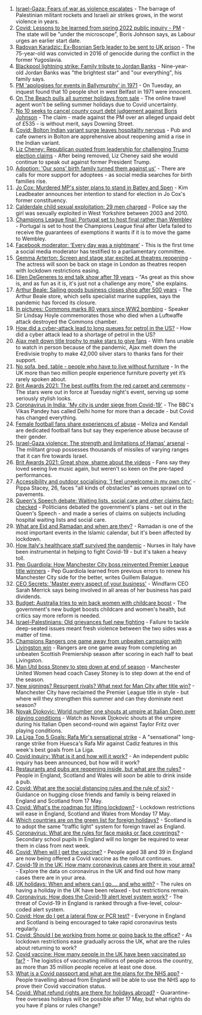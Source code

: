 1. [Israel-Gaza: Fears of war as violence escalates](https://www.bbc.co.uk/news/world-middle-east-57083595) - The barrage of Palestinian militant rockets and Israeli air strikes grows, in the worst violence in years.
2. [Covid: Lessons to be learned from spring 2022 public inquiry - PM](https://www.bbc.co.uk/news/uk-57088314) - The state will be "under the microscope", Boris Johnson says, as Labour urges an earlier start date.
3. [Radovan Karadzic: Ex-Bosnian Serb leader to be sent to UK prison](https://www.bbc.co.uk/news/uk-57090123) - The 75-year-old was convicted in 2016 of genocide during the conflict in the former Yugoslavia.
4. [Blackpool lightning strike: Family tribute to Jordan Banks](https://www.bbc.co.uk/news/uk-england-lancashire-57093289) - Nine-year-old Jordan Banks was "the brightest star" and "our everything", his family says.
5. [PM 'apologises for events in Ballymurphy' in 1971](https://www.bbc.co.uk/news/uk-northern-ireland-57093548) - On Tuesday, an inquest found that 10 people shot in west Belfast in 1971 were innocent.
6. [On The Beach pulls all summer holidays from sale](https://www.bbc.co.uk/news/business-57084732) - The online travel agent won't be selling summer holidays due to Covid uncertainty.
7. [No 10 seeks to cancel county court debt judgement against Boris Johnson](https://www.bbc.co.uk/news/uk-politics-57087274) - The claim - made against the PM over an alleged unpaid debt of £535 - is without merit, says Downing Street.
8. [Covid: Bolton Indian variant surge leaves hospitality nervous](https://www.bbc.co.uk/news/uk-england-manchester-57075618) - Pub and cafe owners in Bolton are apprehensive about reopening amid a rise in the Indian variant.
9. [Liz Cheney: Republican ousted from leadership for challenging Trump election claims](https://www.bbc.co.uk/news/world-us-canada-57090202) - After being removed, Liz Cheney said she would continue to speak out against former President Trump.
10. [Adoption: 'Our sons' birth family turned them against us'](https://www.bbc.co.uk/news/uk-57084243) - There are calls for more support for adoptees - as social media searches for birth families rise.
11. [Jo Cox: Murdered MP's sister plans to stand in Batley and Spen](https://www.bbc.co.uk/news/uk-england-leeds-57090767) - Kim Leadbeater announces her intention to stand for election in Jo Cox's former constituency.
12. [Calderdale child sexual exploitation: 29 men charged](https://www.bbc.co.uk/news/uk-england-leeds-57093267) - Police say the girl was sexually exploited in West Yorkshire between 2003 and 2010.
13. [Champions League final: Portugal set to host final rather than Wembley](https://www.bbc.co.uk/sport/football/57051804) - Portugal is set to host the Champions League final after Uefa failed to receive the guarantees of exemptions it wants if it is to move the game to Wembley.
14. [Facebook moderator: ‘Every day was a nightmare’](https://www.bbc.co.uk/news/technology-57088382) - This is the first time a social media moderator has testified to a parliamentary committee.
15. [Gemma Arterton: Screen and stage star excited at theatres reopening](https://www.bbc.co.uk/news/entertainment-arts-57093277) - The actress will soon be back on stage in London as theatres reopen with lockdown restrictions easing.
16. [Ellen DeGeneres to end talk show after 19 years](https://www.bbc.co.uk/news/entertainment-arts-57091501) - "As great as this show is, and as fun as it is, it's just not a challenge any more," she explains.
17. [Arthur Beale: Sailing goods business closes shop after 500 years](https://www.bbc.co.uk/news/uk-england-london-57085944) - The Arthur Beale store, which sells specialist marine supplies, says the pandemic has forced its closure.
18. [In pictures: Commons marks 80 years since WW2 bombing](https://www.bbc.co.uk/news/uk-politics-57088372) - Speaker Sir Lindsay Hoyle commemorates those who died when a Luftwaffe attack destroyed the Commons chamber.
19. [How did a cyber-attack lead to long queues for petrol in the US?](https://www.bbc.co.uk/news/world-us-canada-57082074) - How did a cyber attack lead to a shortage of petrol in the US?
20. [Ajax melt down title trophy to make stars to give fans](https://www.bbc.co.uk/sport/football/57086460) - With fans unable to watch in person because of the pandemic, Ajax melt down the Eredivisie trophy to make 42,000 silver stars to thanks fans for their support.
21. [No sofa, bed, table - people who have to live without furniture](https://www.bbc.co.uk/news/uk-57076659) - In the UK more than two million people experience furniture poverty yet it’s rarely spoken about.
22. [Brit Awards 2021: The best outfits from the red carpet and ceremony](https://www.bbc.co.uk/news/entertainment-arts-57084402) - The stars were out in force at Tuesday night's event, serving up some seriously stylish looks.
23. [Coronavirus in India: 'My city is under siege from Covid-19'](https://www.bbc.co.uk/news/world-asia-india-57067462) - The BBC's Vikas Pandey has called Delhi home for more than a decade - but Covid has changed everything.
24. [Female football fans share experiences of abuse](https://www.bbc.co.uk/news/technology-56988482) - Meliza and Kendall are dedicated football fans but say they experience abuse because of their gender.
25. [Israel-Gaza violence: The strength and limitations of Hamas' arsenal](https://www.bbc.co.uk/news/world-middle-east-57092245) - The militant group possesses thousands of missiles of varying ranges that it can fire towards Israel.
26. [Brit Awards 2021: Great show, shame about the videos](https://www.bbc.co.uk/news/entertainment-arts-57082190) - Fans say they loved seeing live music again, but weren't so keen on the pre-taped performances.
27. [Accessibility and outdoor socialising: 'I feel unwelcome in my own city'](https://www.bbc.co.uk/news/newsbeat-57072498) - Pippa Stacey, 26, faces "all kinds of obstacles" as venues sprawl on to pavements.
28. [Queen's Speech debate: Waiting lists, social care and other claims fact-checked](https://www.bbc.co.uk/news/57076024) - Politicians debated the government's plans - set out in the Queen's Speech - and made a series of claims on subjects including hospital waiting lists and social care.
29. [What are Eid and Ramadan and when are they?](https://www.bbc.co.uk/news/explainers-56695447) - Ramadan is one of the most important events in the Islamic calendar, but it's been affected by lockdown.
30. [How Italy's healthcare staff survived the pandemic](https://www.bbc.co.uk/news/world-europe-57071604) - Nurses in Italy have been instrumental in helping to fight Covid-19 - but it's taken a heavy toll.
31. [Pep Guardiola: How Manchester City boss reinvented Premier League title winners](https://www.bbc.co.uk/sport/football/56951662) - Pep Guardiola learned from previous errors to renew his Manchester City side for the better, writes Guillem Balague.
32. [CEO Secrets: 'Master every aspect of your business'](https://www.bbc.co.uk/news/business-57013569) - Windfarm CEO Sarah Merrick says being involved in all areas of her business has paid dividends.
33. [Budget: Australia tries to win back women with childcare boost](https://www.bbc.co.uk/news/world-australia-57052663) - The government's new budget boosts childcare and women's health, but critics say more reform is needed.
34. [Israel-Palestinians: Old grievances fuel new fighting](https://www.bbc.co.uk/news/world-middle-east-57074460) - Failure to tackle deep-seated issues meant fresh violence between the two sides was a matter of time.
35. [Champions Rangers one game away from unbeaten campaign with Livingston win](https://www.bbc.co.uk/sport/football/56990121) - Rangers are one game away from completing an unbeaten Scottish Premiership season after scoring in each half to beat Livingston.
36. [Man Utd boss Stoney to step down at end of season](https://www.bbc.co.uk/sport/football/57091581) - Manchester United Women head coach Casey Stoney is to step down at the end of the season.
37. [New signings? Resurgent rivals? What next for Man City after title win?](https://www.bbc.co.uk/sport/football/57037849) - Manchester City have reclaimed the Premier League title in style - but where will they strengthen this summer and can they dominate next season?
38. [Novak Djokovic: World number one shouts at umpire at Italian Open over playing conditions](https://www.bbc.co.uk/sport/av/tennis/57085534) - Watch as Novak Djokovic shouts at the umpire during his Italian Open second-round win against Taylor Fritz over playing conditions.
39. [La Liga Top 5 Goals: Rafa Mir's sensational strike](https://www.bbc.co.uk/sport/av/football/57086360) - A "sensational" long-range strike from Huesca's Rafa Mir against Cadiz features in this week's best goals from La Liga.
40. [Covid inquiry: What is it and how will it work?](https://www.bbc.co.uk/news/explainers-57085964) - An independent public inquiry has been announced, but how will it work?
41. [Restaurants and pubs are reopening inside, but what are the rules?](https://www.bbc.co.uk/news/business-52977388) - People in England, Scotland and Wales will soon be able to drink inside a pub.
42. [Covid: What are the social distancing rules and the rule of six?](https://www.bbc.co.uk/news/uk-51506729) - Guidance on hugging close friends and family is being relaxed in England and Scotland from 17 May.
43. [Covid: What's the roadmap for lifting lockdown?](https://www.bbc.co.uk/news/explainers-52530518) - Lockdown restrictions will ease in England, Scotland and Wales from Monday 17 May.
44. [Which countries are on the green list for foreign holidays?](https://www.bbc.co.uk/news/explainers-52544307) - Scotland is to adopt the same "traffic light" system for foreign travel as England.
45. [Coronavirus: What are the rules for face masks or face coverings?](https://www.bbc.co.uk/news/health-51205344) - Secondary school pupils in England will no longer be required to wear them in class from next week.
46. [Covid: When will I get the vaccine?](https://www.bbc.co.uk/news/health-55045639) - People aged 38 and 39 in England are now being offered a Covid vaccine as the rollout continues.
47. [Covid-19 in the UK: How many coronavirus cases are there in your area?](https://www.bbc.co.uk/news/uk-51768274) - Explore the data on coronavirus in the UK and find out how many cases there are in your area.
48. [UK holidays: When and where can I go.... and who with?](https://www.bbc.co.uk/news/explainers-52646738) - The rules on having a holiday in the UK have been relaxed - but restrictions remain.
49. [Coronavirus: How does the Covid-19 alert level system work?](https://www.bbc.co.uk/news/explainers-52634739) - The threat of Covid-19 in England is ranked through a five-level, colour-coded alert system.
50. [Covid: How do I get a lateral flow or PCR test?](https://www.bbc.co.uk/news/health-51943612) - Everyone in England and Scotland is being encouraged to take rapid coronavirus tests regularly.
51. [Covid: Should I be working from home or going back to the office?](https://www.bbc.co.uk/news/business-52567567) - As lockdown restrictions ease gradually across the UK, what are the rules about returning to work?
52. [Covid vaccine: How many people in the UK have been vaccinated so far?](https://www.bbc.co.uk/news/health-55274833) - The logistics of vaccinating millions of people across the country, as more than 35 million people receive at least one dose.
53. [What is a Covid passport and what are the plans for the NHS app?](https://www.bbc.co.uk/news/explainers-55718553) - People travelling abroad from England will be able to use the NHS app to prove their Covid vaccination status.
54. [Covid: What refund rights are there for holidays abroad?](https://www.bbc.co.uk/news/business-51615412) - Quarantine-free overseas holidays will be possible after 17 May, but what rights do you have if plans or rules change?
